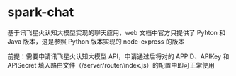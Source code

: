 # spark-chat

基于讯飞星火认知大模型实现的聊天应用，web 文档中官方只提供了 Pyhton 和 Java 版本，这是参照 Python 版本实现的 node-express 的版本

前提：需要申请讯飞星火认知大模型 API，申请通过后将对的 APPID、APIKey 和 APISecret 填入路由文件（/server/router/index.js）的配置中即可正常使用

[](/web//assets/854edae4085f7301e461c03ac1af9801.png)
